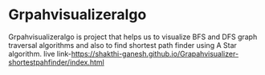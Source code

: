 # Grpahvisualizeralgo
Grpahvisualizeralgo is project that helps us to visualize BFS and DFS graph traversal algorithms and also to find shortest path finder using A Star algorithm.
live link-https://shakthi-ganesh.github.io/Grapahvisualizer-shortestpahfinder/index.html
